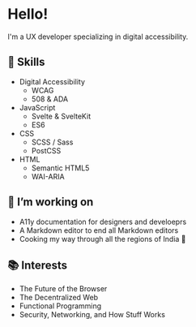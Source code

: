 # Hello!

I'm a UX developer specializing in digital accessibility. 

## 🍳 Skills 

- Digital Accessibility 
    - WCAG 
    - 508 &amp; ADA 
- JavaScript 
    - Svelte &amp; SvelteKit 
    - ES6 
- CSS 
    - SCSS / Sass 
    - PostCSS 
- HTML 
    - Semantic HTML5
    - WAI-ARIA 

## 🔭 I’m working on 
  - A11y documentation for designers and develoeprs 
  - A Markdown editor to end all Markdown editors 
  - Cooking my way through all the regions of India 🍛
  
## 📚 Interests

- The Future of the Browser
- The Decentralized Web
- Functional Programming 
- Security, Networking, and How Stuff Works 

